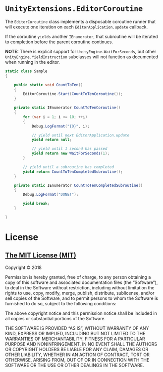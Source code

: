 # `UnityExtensions.EditorCoroutine`

The `EditorCoroutine` class implements a disposable coroutine runner that will
execute one iteration on each `EditorApplication.update` callback.

If the coroutine `yields` another `IEnumerator`, that subroutine will be 
iterated to completion before the parent coroutine continues.

**NOTE:** There is explicit support for `UnityEngine.WaitForSeconds`, but other
`UnityEngine.YieldInstruction` subclasses will not function as documented when
running in the editor.

```cs
static class Sample
{

    public static void CountToTen()
    {
        EditorCoroutine.Start(CountToTenCoroutine());
    }

    private static IEnumerator CountToTenCoroutine()
    {
        for (var i = 1; i <= 10; ++i)
        {
            Debug.LogFormat("{0}", i);

            // yield until next EditorApplication.update
            yield return null;

            // yield until 1 second has passed
            yield return new WaitForSeconds(1);
        }

        // yield until a subroutine has completed
        yield return CountToTenCompletedSubroutine();
    }

    private static IEnumerator CountToTenCompletedSubroutine()
    {
        Debug.LogFormat("DONE!");

        yield break;
    }

}
```

# License

## [The MIT License (MIT)](https://mit-license.org)
Copyright © 2018

Permission is hereby granted, free of charge, to any person obtaining a copy of this software and associated documentation files (the “Software”), to deal in the Software without restriction, including without limitation the rights to use, copy, modify, merge, publish, distribute, sublicense, and/or sell copies of the Software, and to permit persons to whom the Software is furnished to do so, subject to the following conditions:

The above copyright notice and this permission notice shall be included in all copies or substantial portions of the Software.

THE SOFTWARE IS PROVIDED “AS IS”, WITHOUT WARRANTY OF ANY KIND, EXPRESS OR IMPLIED, INCLUDING BUT NOT LIMITED TO THE WARRANTIES OF MERCHANTABILITY, FITNESS FOR A PARTICULAR PURPOSE AND NONINFRINGEMENT. IN NO EVENT SHALL THE AUTHORS OR COPYRIGHT HOLDERS BE LIABLE FOR ANY CLAIM, DAMAGES OR OTHER LIABILITY, WHETHER IN AN ACTION OF CONTRACT, TORT OR OTHERWISE, ARISING FROM, OUT OF OR IN CONNECTION WITH THE SOFTWARE OR THE USE OR OTHER DEALINGS IN THE SOFTWARE.